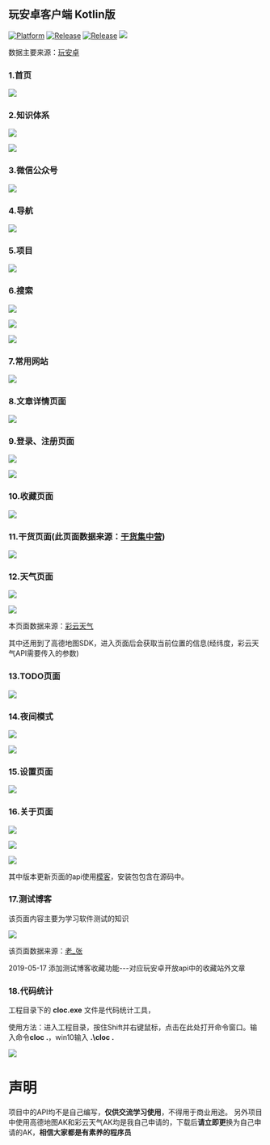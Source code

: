 ## 玩安卓客户端 Kotlin版 ##

[![Platform][1]][2]  [![Release][3]][4]  [![Release][5]][6]  [![][7]][8] 

[1]:https://img.shields.io/badge/platform-Android-blue.svg  
[2]:https://github.com/Zkp275557625/WanAndroidKotlin

[3]:https://img.shields.io/badge/API-21%2B-brightgreen.svg?style=flat
[4]:https://android-arsenal.com/api?level=21

[5]:https://img.shields.io/github/release/Zkp275557625/WanAndroidKotlin.svg
[6]:https://github.com/Zkp275557625/WanAndroidKotlin/releases/latest

[7]:https://img.shields.io/badge/QQ-275557625-blue.svg
[8]:http://wpa.qq.com/msgrd?v=3&uin=275557625&site=qq&menu=yes

数据主要来源：[玩安卓](https://www.wanandroid.com)

### 1.首页 ###

![](https://i.imgur.com/HbCzVQW.png)

### 2.知识体系 ###

![](https://i.imgur.com/KWZRAcm.png)

![](https://i.imgur.com/60OCdO5.png)

### 3.微信公众号 ###

![](https://i.imgur.com/wo4FLO7.png)

### 4.导航 ###

![](https://i.imgur.com/2bfeZSa.png)

### 5.项目 ###

![](https://i.imgur.com/A9Yoi58.png)

### 6.搜索 ###

![](https://i.imgur.com/5GHBdsR.png)

![](https://i.imgur.com/pTVdIzS.png)

![](https://i.imgur.com/YCTExY1.png)

### 7.常用网站 ###

![](https://i.imgur.com/QKBHFK5.png)

### 8.文章详情页面 ###

![](https://i.imgur.com/b8F0b80.png)

### 9.登录、注册页面 ###

![](https://i.imgur.com/BlJfDTt.png)

![](https://i.imgur.com/QYBd5QN.png)

### 10.收藏页面 ###

![](https://i.imgur.com/UD8WShO.png)

### 11.干货页面(此页面数据来源：[干货集中营](https://gank.io/api)) ###

![](https://i.imgur.com/2uSykIJ.png)

### 12.天气页面 ###

![](https://i.imgur.com/YA5g9mS.png)

![](https://i.imgur.com/GDChSat.png)


本页面数据来源：[彩云天气](http://wiki.swarma.net/index.php/%E5%BD%A9%E4%BA%91%E5%A4%A9%E6%B0%94API/v2)

其中还用到了高德地图SDK，进入页面后会获取当前位置的信息(经纬度，彩云天气API需要传入的参数)

### 13.TODO页面 ###

![](https://i.imgur.com/Jxi8Q1h.png)

### 14.夜间模式 ###

![](https://i.imgur.com/sVIxKJ8.png)

![](https://i.imgur.com/KcT7opX.png)

### 15.设置页面 ###

![](https://i.imgur.com/BysDaWo.png)

### 16.关于页面 ###

![](https://i.imgur.com/2MHt4E1.png)

![](https://i.imgur.com/fyiQ1Hg.png)

![](https://i.imgur.com/2PyeATb.png)


其中版本更新页面的api使用[模客](http://mock-api.com/app.html)，安装包包含在源码中。

### 17.测试博客 ###
该页面内容主要为学习软件测试的知识

![](https://i.imgur.com/c2CPYfu.png)

该页面数据来源：[老_张](https://www.cnblogs.com/imyalost/category/873684.html)

2019-05-17 添加测试博客收藏功能---对应玩安卓开放api中的收藏站外文章

### 18.代码统计 ###

工程目录下的 **cloc.exe** 文件是代码统计工具，

使用方法：进入工程目录，按住Shift并右键鼠标，点击在此处打开命令窗口。输入命令**cloc .**，win10输入 **.\cloc .**

![](https://i.imgur.com/jySD0Cw.png)

# 声明 #

项目中的API均不是自己编写，**仅供交流学习使用**，不得用于商业用途。
另外项目中使用高德地图AK和彩云天气AK均是我自己申请的，下载后**请立即更**换为自己申请的AK，**相信大家都是有素养的程序员**